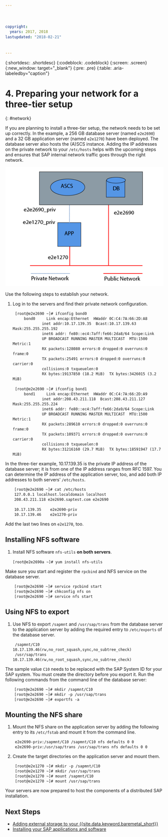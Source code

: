 ```yaml
---



copyright:
  years: 2017, 2018
lastupdated: "2018-02-21"


---
```


{:shortdesc: .shortdesc}
{:codeblock: .codeblock}
{:screen: .screen}
{:new_window: target="_blank"}
{:pre: .pre}
{:table: .aria-labeledby="caption"}

# 4. Preparing your network for a three-tier setup
{: #network}

If you are planning to install a three-tier setup, the network needs to be set up correctly. In the example, a 256 GB database server (named `e2e2690`) and a 32 GB application server (named `e2e1270`) have been deployed. The database server also hosts the (A)SCS instance. Adding the IP addresses on the private network to your `/etc/hosts` helps with the upcoming steps and ensures that SAP internal network traffic goes through the right network.

![Figure 1. Sample of three-tier setup](/images/network-01.png "Sample of three-tier setup")

Use the following steps to establish your network.

1. Log in to the servers and find their private network configuration.

        [root@e2e2690 ~]# ifconfig bond0
            bond0	  Link encap:Ethernet  HWaddr 0C:C4:7A:66:2D:A8
                    inet addr:10.17.139.35  Bcast:10.17.139.63 Mask:255.255.255.192
                    inet6 addr: fe80::ec4:7aff:fe66:2da8/64 Scope:Link
                    UP BROADCAST RUNNING MASTER MULTICAST  MTU:1500  Metric:1
                    RX packets:128080 errors:0 dropped:0 overruns:0 frame:0
                    TX packets:25491 errors:0 dropped:0 overruns:0 carrier:0
                    collisions:0 txqueuelen:0
                    RX bytes:19137850 (18.2 MiB)  TX bytes:3426015 (3.2 MiB)

        [root@e2e2690 ~]# ifconfig bond1
            bond1	  Link encap:Ethernet  HWaddr 0C:C4:7A:66:2D:A9
                    inet addr:208.43.211.118  Bcast:208.43.211.127 Mask:255.255.255.224
                    inet6 addr: fe80::ec4:7aff:fe66:2da9/64 Scope:Link
                    UP BROADCAST RUNNING MASTER MULTICAST  MTU:1500  Metric:1
                    RX packets:289610 errors:0 dropped:0 overruns:0 frame:0
                    TX packets:109371 errors:0 dropped:0 overruns:0 carrier:0
                    collisions:0 txqueuelen:0
                    RX bytes:31216160 (29.7 MiB)  TX bytes:18591947 (17.7 MiB)

In the three-tier example, 10.17.139.35 is the private IP address of the database server; it is from one of the IP address ranges from RFC 1597. You can determine the IP address of the application server, too, and add both IP addresses to both servers’ `/etc/hosts`.

        [root@e2e2690 ~]# cat /etc/hosts
        127.0.0.1 localhost.localdomain localhost
        208.43.211.118 e2e2690.saptest.com e2e2690
        
        10.17.139.35    e2e2690-priv
        10.17.139.46    e2e1270-priv

Add the last two lines on `e2e1270`, too.

## Installing NFS software

1. Install NFS software `nfs-utils` **on both servers**.

      `[root@e2e2690a ~]# yum install nfs-utils`

Make sure you start and register the `rpcbind` and NFS service on the database server.

        [root@e2e2690 ~]# service rpcbind start
        [root@e2e2690 ~]# chkconfig nfs on
        [root@e2e2690 ~]# service nfs start

## Using NFS to export

1. Use NFS to export `/sapmnt` and `/usr/sap/trans` from the database server to the application server by adding the required entry to `/etc/exports` of the database server.

        /sapmnt/C10		10.17.139.46(rw,no_root_squash,sync,no_subtree_check)
        /usr/sap/trans	10.17.139.46(rw,no_root_squash,sync,no_subtree_check)

The sample value `C10` needs to be replaced with the SAP System ID for your SAP system. You must create the directory before you export it. Run the following commands from the command line of the database server:

        [root@e2e2690 ~]# mkdir /sapmnt/C10
        [root@e2e2690 ~]# mkdir -p /usr/sap/trans
        [root@e2e2690 ~]# exportfs -a

## Mounting the NFS share

1. Mount the NFS share on the application server by adding the following entry to its `/etc/fstab` and mount it from the command line.

        e2e2690-priv:/sapmnt/C10 /sapmnt/C10 nfs defaults 0 0
        e2e2690-priv:/usr/sap/trans /usr/sap/trans nfs defaults 0 0

2. Create the target directories on the application server and mount them.

        [root@e2e1270 ~]# mkdir -p /sapmnt/C10
        [root@e2e1270 ~]# mkdir /usr/sap/trans
        [root@e2e1270 ~]# mount /sapmnt/C10
        [root@e2e1270 ~]# mount /usr/sap/trans

Your servers are now prepared to host the components of a distributed SAP installation. 

## Next Steps

  * [Adding external storage to your {{site.data.keyword.baremetal_short}}](/docs/infrastructure/sap-netweaver-rhel-qrg/rhel-provisioning-external-storage-to-server.html)
  * [Installing your SAP applications and software](/docs/infrastructure/sap-netweaver-rhel-qrg/rhel-installing-your-SAP-landscape.html)
